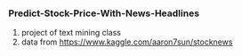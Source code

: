 ### Predict-Stock-Price-With-News-Headlines
1. project of text mining class
2. data from https://www.kaggle.com/aaron7sun/stocknews

